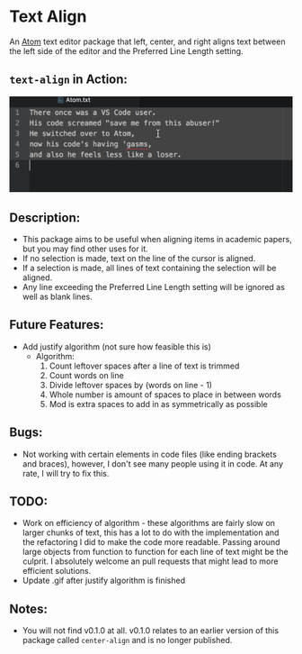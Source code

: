 # Text Align
An [Atom](https://atom.io) text editor package that left, center, and right
aligns text between the left side of the editor and the Preferred Line Length
setting.

## `text-align` in Action:
![Action](./misc/text-align.gif)

## Description:

* This package aims to be useful when aligning items in academic papers, but you
may find other uses for it.
* If no selection is made, text on the line of the cursor is aligned.  
* If a selection is made, all lines of text containing the selection
will be aligned.
* Any line exceeding the Preferred Line Length setting will be ignored as well
as blank lines.

## Future Features:

* Add justify algorithm (not sure how feasible this is)
    * Algorithm:
        1. Count leftover spaces after a line of text is trimmed
        2. Count words on line
        3. Divide leftover spaces by (words on line - 1)
        4. Whole number is amount of spaces to place in between words
        5. Mod is extra spaces to add in as symmetrically as possible

## Bugs:

* Not working with certain elements in code files (like ending brackets and
braces), however, I don't see many people using it in code.  At any rate, I will
try to fix this.

## TODO:

* Work on efficiency of algorithm - these algorithms are fairly slow on larger
chunks of text, this has a lot to do with the implementation and the refactoring
I did to make the code more readable.  Passing around large objects from
function to function for each line of text might be the culprit.  I absolutely
welcome an pull requests that might lead to more efficient solutions.
* Update .gif after justify algorithm is finished

## Notes:

* You will not find v0.1.0 at all.  v0.1.0 relates to an earlier version of this
package called `center-align` and is no longer published.
